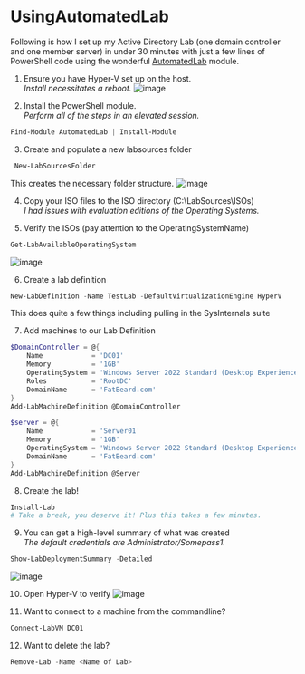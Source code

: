 # UsingAutomatedLab
Following is how I set up my Active Directory Lab (one domain controller and one member server) in under 30 minutes with just a few lines of PowerShell code using the wonderful [AutomatedLab](https://automatedlab.org/en/latest/) module.
1. Ensure you have Hyper-V set up on the host.  <br>_Install necessitates a reboot._
![image](https://github.com/stahler/UsingAutomatedLab/assets/1991193/12bd3346-9b3f-40ec-92bd-b2e5841647b5)

2. Install the PowerShell module.<br>_Perform all of the steps in an elevated session._<br>
```PowerShell
Find-Module AutomatedLab | Install-Module
```
3.  Create and populate a new labsources folder
```PowerShell
 New-LabSourcesFolder
```
This creates the necessary folder structure.
![image](https://github.com/stahler/UsingAutomatedLab/assets/1991193/1174cc1a-f19f-489c-a206-5f0b8b5f4d64)

4.  Copy your ISO files to the ISO directory (C:\LabSources\ISOs)<br>
_I had issues with evaluation editions of the Operating Systems._

5.  Verify the ISOs (pay attention to the OperatingSystemName)
```PowerShell
Get-LabAvailableOperatingSystem
```
![image](https://github.com/stahler/UsingAutomatedLab/assets/1991193/4203e3da-d817-4fdf-a871-4da09824e0b7)

6. Create a lab definition
```PowerShell
New-LabDefinition -Name TestLab -DefaultVirtualizationEngine HyperV
```
This does quite a few things  including pulling in the SysInternals suite

7. Add machines to our Lab Definition
```PowerShell
$DomainController = @{
    Name            = 'DC01'
    Memory          = '1GB'
    OperatingSystem = 'Windows Server 2022 Standard (Desktop Experience)'
    Roles           = 'RootDC'
    DomainName      = 'FatBeard.com'
}
Add-LabMachineDefinition @DomainController

$server = @{
    Name            = 'Server01'
    Memory          = '1GB'
    OperatingSystem = 'Windows Server 2022 Standard (Desktop Experience)'
    DomainName      = 'FatBeard.com'
}
Add-LabMachineDefinition @Server
```

8.  Create the lab!
```PowerShell
Install-Lab
# Take a break, you deserve it! Plus this takes a few minutes.
```
9.  You can get a high-level summary of what was created<br>
_The default credentials are Administrator/Somepass1._
```PowerShell
Show-LabDeploymentSummary -Detailed
```
![image](https://github.com/stahler/UsingAutomatedLab/assets/1991193/d12fdc03-7a5f-4595-9c3a-8342a73a2a75)

10.  Open Hyper-V to verify
![image](https://github.com/stahler/UsingAutomatedLab/assets/1991193/411a4b01-6522-41f9-b76b-af624e889db7)

11. Want to connect to a machine from the commandline?
```PowerShell
Connect-LabVM DC01
```

12.  Want to delete the lab?
```PowerShell
Remove-Lab -Name <Name of Lab>
```

 

